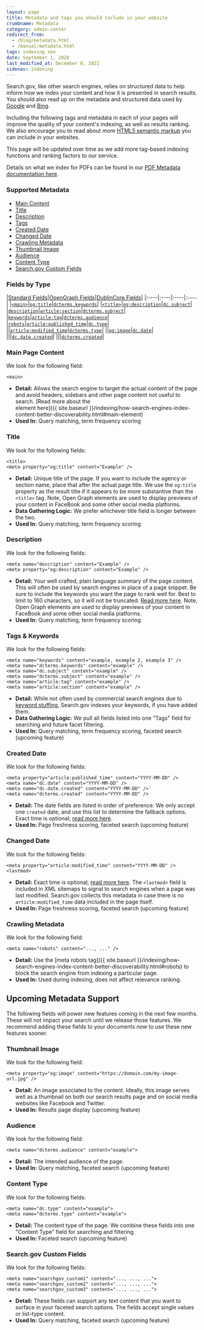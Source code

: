 ```yaml
---
layout: page
title: Metadata and tags you should include in your website
crumbname: Metadata
category: admin-center
redirect_from: 
  - /blog/metadata.html
  - /manual/metadata.html
tags: indexing seo
date: September 1, 2020
last_modified_at: December 8, 2022
sidenav: indexing
---
```


Search.gov, like other search engines, relies on structured data to help inform how we index your content and how it is presented in search results. You should also read up on the metadata and structured data used by [Google](https://support.google.com/webmasters/answer/79812?hl=en) and [Bing](https://www.bing.com/webmaster/help/marking-up-your-site-with-structured-data-3a93e731).

Including the following tags and metadata in each of your pages will improve the quality of your content's indexing, as well as results ranking. We also encourage you to read about more [HTML5 semantic markup](https://www.semrush.com/blog/semantic-html5-guide/) you can include in your websites.

This page will be updated over time as we add more tag-based indexing functions and ranking factors to our service.

Details on what we index for PDFs can be found in our [PDF Metadata documentation here]({{site.baseurl}}/indexing/pdf-metadata.html).

<div
  class="usa-summary-box"
  role="region"
  aria-labelledby="summary-box-key-information"
>
  <div class="usa-summary-box__body">
    <h3 class="usa-summary-box__heading" id="summary-box-key-information">
      Supported Metadata
    </h3>
    <div class="usa-summary-box__text">
      <ul class="usa-list">
        <li>
          <a class="usa-summary-box__link" href="#main-page-content">Main Content</a> 
        </li>
        <li>
          <a class="usa-summary-box__link" href="#title">Title</a> 
        </li>
        <li>
          <a class="usa-summary-box__link" href="#description">Description</a> 
        </li>
        <li>
          <a class="usa-summary-box__link" href="#tags">Tags</a> 
        </li>
        <li>
          <a class="usa-summary-box__link" href="#created-date">Created Date</a> 
        </li>
        <li>
          <a class="usa-summary-box__link" href="#changed-date">Changed Date</a> 
        </li>
        <li>
          <a class="usa-summary-box__link" href="#crawling-metadata">Crawling Metadata</a> 
        </li>
        <li>
          <a class="usa-summary-box__link" href="#thumbnail-image">Thumbnail Image</a> 
        </li>
        <li>
          <a class="usa-summary-box__link" href="#audience">Audience</a> 
        </li>
        <li>
          <a class="usa-summary-box__link" href="#content-type">Content Type</a> 
        </li>
        <li>
          <a class="usa-summary-box__link" href="#searchgov-custom-fields">Search.gov Custom Fields</a> 
        </li>
      </ul>
    </div>
  </div>
</div>

### Fields by Type

|[Standard Fields](https://developer.mozilla.org/en-US/docs/Web/HTML/Element/meta/name)|[OpenGraph Fields](https://ogp.me/)|[DublinCore Fields](https://www.dublincore.org/)|
|:----|:----|:----|:----|
|[`<main>`](#main-page-content)|[`og:title`](#title)|[`dcterms.keywords`](#tags)|
|[`<title>`](#title)|[`og:description`](#description)|[`dc.subject`](#tags)|
|[`description`](#description)|[`article:section`](#tags)|[`dcterms.subject`](#tags)|
|[`keywords`](#tags)|[`article:tag`](#tags)|[`dcterms.audience`](#audience)|
|[`robots`](#crawling-metadata)|[`article:published_time`](#created-date)|[`dc.type`](#content-type)|
||[`article:modified_time`](#changed-date)|[`dcterms.type`](#content-type)|
||[`og:image`](#thumbnail-image)|[`dc.date`](#created-date)|
|||[`dc.date.created`](#created-date)|
|||[`dcterms.created`](#created-date)|


### Main Page Content
We look for the following field:
```
<main>
```
- **Detail:** Allows the search engine to target the actual content of the page and avoid headers, sidebars and other page content not useful to search. [Read more about the <main> element here]({{ site.baseurl }}/indexing/how-search-engines-index-content-better-discoverability.html#main-element)
- **Used In:** Query matching, term frequency scoring

### Title

We look for the following fields:
```
<title>
<meta property="og:title" content="Example" />
```
- **Detail:** Unique title of the page. If you want to include the agency or section name, place that after the actual page title. We use the `og:title` property as the result title if it appears to be more substantive than the `<title>` tag. Note, Open Graph elements are used to display previews of your content in FaceBook and some other social media platforms.
- **Data Gathering Logic:** We prefer whichever title field is longer between the two.
- **Used In:** Query matching, term frequency scoring


### Description

We look for the following fields:
```
<meta name="description" content="Example" />
<meta property="og:description" content="Example" />
```
- **Detail:** Your well crafted, plain language summary of the page content. This will often be used by search engines in place of a page snippet. Be sure to include the keywords you want the page to rank well for. Best to limit to 160 characters, so it will not be truncated. [Read more here](https://moz.com/learn/seo/meta-description). Note, Open Graph elements are used to display previews of your content in FaceBook and some other social media platforms.
- **Used In:** Query matching, term frequency scoring

### Tags & Keywords

We look for the following fields:
```
<meta name="keywords" content="example, example 2, example 3" />
<meta name="dcterms.keywords" content="example" />
<meta name="dc.subject" content="example" />` 
<meta name="dcterms.subject" content="example" />
<meta name="article:tag" content="example" />
<meta name="article:section" content="example" />
```
- **Detail:** While not often used by commercial search engines due to [keyword stuffing](https://support.google.com/webmasters/answer/66358?hl=en), Search.gov indexes your keywords, if you have added them. 
- **Data Gathering Logic:** We pull all fields listed into one "Tags" field for searching and future facet filtering.
- **Used In:** Query matching, term frequency scoring, faceted search (upcoming feature)


### Created Date

We look for the following fields:
```
<meta property="article:published_time" content="YYYY-MM-DD" />
<meta name="dc.date" content="YYYY-MM-DD" />
<meta name="dc.date.created" content="YYYY-MM-DD" />`  
<meta name="dcterms.created" content="YYYY-MM-DD" />
```
- **Detail:** The date fields are listed in order of preference. We only accept one `created` date, and use this list to determine the fallback options. Exact time is optional; [read more here](https://en.wikipedia.org/wiki/ISO_8601).
- **Used In:** Page freshness scoring, faceted search (upcoming feature)


### Changed Date

We look for the following fields:
```
<meta property="article:modified_time" content="YYYY-MM-DD" />
<lastmod>
```

- **Detail:** Exact time is optional; [read more here](https://en.wikipedia.org/wiki/ISO_8601). The `<lastmod>` field is included in XML sitemaps to signal to search engines when a page was last modified. Search.gov collects this metadata in case there is no `article:modified_time` data included in the page itself.
- **Used In:** Page freshness scoring, faceted search (upcoming feature)


### Crawling Metadata

We look for the following field:
```
<meta name="robots" content="..., ..." />
```
- **Detail:** Use the [meta robots tag]({{ site.baseurl }}/indexing/how-search-engines-index-content-better-discoverability.html#robots) to block the search engine from indexing a particular page.
- **Used In:** Used during indexing, does not affect relevance ranking.




## Upcoming Metadata Support
The following fields will power new features coming in the next few months. These will not impact your search until we release those features. We recommend adding these fields to your documents *now* to use these new features sooner. 

### Thumbnail Image

We look for the following field:
```
<meta property="og:image" content="https://domain.com/my-image-url.jpg" />
```
- **Detail:** An image associated to the content. Ideally, this image serves well as a thumbnail on both our search results page and on social media websites like Facebook and Twitter.
- **Used In:** Results page display (upcoming feature)


### Audience

We look for the following field:
```
<meta name="dcterms.audience" content="example">
```
- **Detail:** The intended audience of the page. 
- **Used In:** Query matching, faceted search (upcoming feature)


### Content Type

We look for the following fields:
```
<meta name="dc.type" content="example">
<meta name="dcterms.type" content="example">
```
- **Detail:** The content type of the page. We combine these fields into one "Content Type" field for searching and filtering.
- **Used In:** Faceted search (upcoming feature)


### Search.gov Custom Fields

We look for the following fields:
```
<meta name="searchgov_custom1" content="..., ..., ...">
<meta name="searchgov_custom2" content="..., ..., ...">
<meta name="searchgov_custom3" content="..., ..., ...">
```
- **Detail:** These fields can support any text content that you want to surface in your faceted search options. The fields accept single values or list-type content. 
- **Used In:** Query matching, faceted search (upcoming feature)



